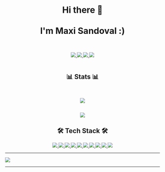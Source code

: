 <h1 align="center">Hi there 👋<br><br>I'm Maxi Sandoval :)</h1>

<p align="center">
<br><br>
 <a href="https://maxisandoval37.github.io/webSite/" target="_blank">
  <img src="https://img.icons8.com/fluent/48/000000/domain--v1.png" />
 </a>
  
 <a href="https://www.youtube.com/watch?v=-AV4LfKtlTk&list=PLfwQfDfaNmvq1o1aQMyzdcimX8QOgPBHx&index=2&t=0s/" target="_blank">
  <img src="https://img.icons8.com/fluent/48/000000/youtube.png" />
 </a>

 <a href="https://www.linkedin.com/in/maximiliano-sandoval/" target="_blank">
  <img src="https://img.icons8.com/fluent/48/000000/linkedin.png" />
 </a>
  
 <a href="https://www.instagram.com/maxisandoval37/" target="_blank">
  <img src="https://img.icons8.com/fluent/48/000000/instagram-new.png" />
 </a>
 <br><br>
</p>

<h2 align="center">📊 Stats 📊</h2>
<br>
<p align="center">
 <a href="#" alt="Most used languages">
  <img src="https://github-readme-stats.vercel.app/api/top-langs/?username=maxisandoval37&theme=dracula&layout=compact" />
 </a>
 <br><br>
</p>

<p align="center">
 <a href="#" alt="github stats">
  <img src="https://github-readme-stats.vercel.app/api?username=maxisandoval37&theme=dracula&show_icons=true&layout=compact" />
 </a>
</p>

<h2 align="center">🛠 Tech Stack 🛠</h2>
<p align="center">
    <a href="#" alt="Tech Stack">
    <img src="https://img.shields.io/badge/Java-ED8B00?style=for-the-badge&logo=java&logoColor=white"/>
    <img src="https://img.shields.io/badge/Spring-6DB33F?style=for-the-badge&logo=spring&logoColor=white" />
    <img src="https://img.shields.io/badge/Hibernate-05122A?style=for-the-badge&logo=hibernate" />
    <img src="https://img.shields.io/badge/Kotlin-0095D5?&style=for-the-badge&logo=kotlin&logoColor=white" />
    <img src="https://img.shields.io/badge/Android-3DDC84?style=for-the-badge&logo=android&logoColor=white" />
    <img src="https://img.shields.io/badge/JS-F7DF1E?style=for-the-badge&logo=javascript&logoColor=black" />
    <img src="https://img.shields.io/badge/HTML5-E34F26?style=for-the-badge&logo=html5&logoColor=white" />
    <img src="https://img.shields.io/badge/CSS3-1572B6?style=for-the-badge&logo=css3&logoColor=white" />
    <img src="https://img.shields.io/badge/Bootstrap-563D7C?style=for-the-badge&logo=bootstrap&logoColor=white" />
    <img src="https://img.shields.io/badge/Git-FFF?style=for-the-badge&logo=git" />
  </a>
</p>

<p align="center">
 <hr/>
  <a href="#" alt="principal">
   <img src="https://k62.kn3.net/taringa/9/1/D/F/6/9/maxisandoval37/9B4.png" />
  </a>
 <hr/>
</p>

<!--
  __  __     _    __  __  ___   ___     _     _  _   ___     ___   __   __    _     _      ____  ____ 
 |  \/  |   /_\   \ \/ / |_ _| / __|   /_\   | \| | |   \   / _ \  \ \ / /   /_\   | |    |__ / |__  |
 | |\/| |  / _ \   >  <   | |  \__ \  / _ \  | .` | | |) | | (_) |  \ V /   / _ \  | |__   |_ \   / / 
 |_|  |_| /_/ \_\ /_/\_\ |___| |___/ /_/ \_\ |_|\_| |___/   \___/    \_/   /_/ \_\ |____| |___/  /_/  

-->

